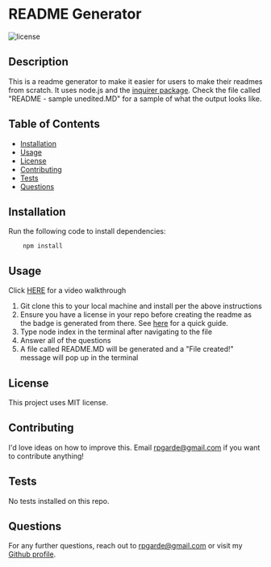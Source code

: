 # README Generator
![license](https://img.shields.io/github/license/rpgarde/readme-generator)

## Description
This is a readme generator to make it easier for users to make their readmes from scratch. It uses node.js and the [inquirer package](https://www.npmjs.com/package/inquirer). Check the file called "README - sample unedited.MD" for a sample of what the output looks like. 

## Table of Contents 
* [Installation](#installation)
* [Usage](#usage)
* [License](#license)
* [Contributing](#contributing)
* [Tests](#tests)
* [Questions](#questions)

## Installation
Run the following code to install dependencies:

        npm install

## Usage
Click [HERE](https://drive.google.com/file/d/1-ZBv-lV8PmpoZUG8FP5gOuNDkD1FFImh/view?usp=sharing) for a video walkthrough
1. Git clone this to your local machine and install per the above instructions
2. Ensure you have a license in your repo before creating the readme as the badge is generated from there. See [here](https://docs.github.com/en/github/creating-cloning-and-archiving-repositories/creating-a-repository-on-github/licensing-a-repository) for a quick guide.
3. Type node index in the terminal after navigating to the file
4. Answer all of the questions
5. A file called README.MD will be generated and a "File created!" message will pop up in the terminal

## License
This project uses MIT license.

## Contributing
I'd love ideas on how to improve this. Email rpgarde@gmail.com if you want to contribute anything!

## Tests
No tests installed on this repo. 

## Questions
For any further questions, reach out to rpgarde@gmail.com or visit my [Github profile](https://github.com/rpgarde).
